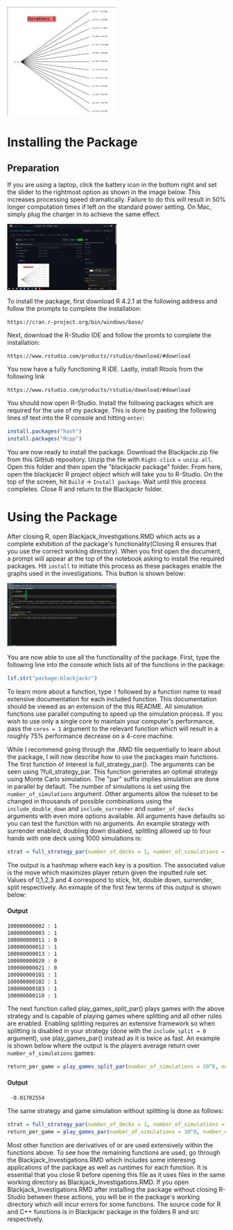 <p align="left"><img width=50% src="https://github.com/ACM40960/project-leongill/blob/main/Figures/readme_gif.GIF"></p>


# Installing the Package
## Preparation

If you are using a laptop, click the battery icon in the bottom right and set the slider to the rightmost option as shown in the image below. This increases processing speed dramatically. Failure to do this will result in 50% longer computation times if left on the standard power setting. On Mac, simply plug the charger in to achieve the same effect.
<p align="left"><img width=50% src="https://github.com/ACM40960/project-leongill/blob/main/Figures/Readme_perf_figure.png"></p>

To install the package, first download R 4.2.1 at the following address and follow the prompts to complete the installation:
```text
https://cran.r-project.org/bin/windows/base/
```
Next, download the R-Studio IDE and follow the promts to complete the installation:

```text
https://www.rstudio.com/products/rstudio/download/#download
```

You now have a fully functioning R IDE. Lastly, install Rtools from the following link
```text
https://www.rstudio.com/products/rstudio/download/#download
```

You should now open R-Studio. Install the following packages which are required for the use of my package. This is done by pasting the following lines of text into the R console and hitting `enter`:
```R
install.packages("hash")
install.packages("Rcpp")
```

You are now ready to install the package. Download the Blackjackr.zip file from this GitHub repository. Unzip the file with `Right-click` + `unzip all`. Open this folder and then open the "blackjackr package" folder. From here, open the blackjackr R project object which will take you to R-Studio. On the top of the screen, hit `Build` -> `Install package`. Wait until this process completes. Close R and return to the Blackjackr folder. 
# Using the Package

After closing R, open Blackjack_Investigations.RMD which acts as a complete exhibition of the package's functionality(Closing R ensures that you use the correct working directory). When you first open the document, a prompt will appear at the top of the notebook asking to install the required packages. Hit `install` to initiate this process as these packages enable the graphs used in the investigations. This button is shown below:
<p align="left"><img width=50% src="https://github.com/ACM40960/project-leongill/blob/main/Figures/install_packages.png"></p>

You are now able to use all the functionality of the package. First, type the following line into the console which lists all of the functions in the package:
```R
lsf.str("package:blackjackr")   
```
To learn more about a function, type `?` followed by a function name to read extensive documentation for each included function. This documentation should be viewed as an extension of the this README. All simulation functions use parallel computing to speed up the simulation process. If you wish to use only a single core to maintain your computer's performance, pass the `cores = 1` argument to the relevant function which will result in a roughly 75% performance decrease on a 4-core machine.

While I recommend going through the .RMD file sequentially to learn about the package, I will now describe how to use the packages main functions. The first function of interest is full_strategy_par(). The arguments can be seen using ?full_strategy_par. This function generates an optimal strategy using Monte Carlo simulation. The "par" suffix implies simulation are done in parallel by default. The number of simulations is set using the `number_of_simulations` argument. Other arguments allow the ruleset to be changed in thousands of possible combinations using the `include_double_down` and `include_surrender` and `number_of_decks` arguments with even more options available. All arguments have defaults so you can test the function with no arguments. An example strategy with surrender enabled, doubling down disabled, splitting allowed up to four hands with one deck using 1000 simulations is:

```R
strat = full_strategy_par(number_of_decks = 1, number_of_simulations = 10^3, include_double_down  = F, include_surrender = T, include_split = 4)
```

The output is a hashmap where each key is a position. The associated value is the move which maximizes player return given the inputted rule set. Values of 0,1,2,3 and 4 correspond to stick, hit, double down, surrender, split respectively. An exmaple of the first few terms of this output is shown below:

#### Output
```text
100000000002 : 1
100000000003 : 1
100000000011 : 0
100000000012 : 1
100000000013 : 1
100000000020 : 0
100000000021 : 0
100000000101 : 1
100000000102 : 1
100000000103 : 1
100000000110 : 1
```

The next function called play_games_split_par() plays games with the above strategy and is capable of playing games where splitting and all other rules are enabled. Enabling splitting requires an extensive framework so when splitting is disabled in your strategy (done with the `include_split = 0` argument), use play_games_par() instead as it is twice as fast. An example is shown below where the output is the players average return over `number_of_simulations` games:
```R
return_per_game = play_games_split_par(number_of_simulations = 10^8, number_of_decks = 1, include_split = 4, strategy = strat)
```
#### Output
```text
 -0.01702554
```


The same strategy and game simulation without splitting is done as follows:
```R
strat = full_strategy_par(number_of_decks = 1, number_of_simulations = 10^3, include_double_down  = F, include_surrender = T, include_split = 0)
return_per_game = play_games_par(number_of_simulations = 10^8, number_of_decks = 1, strategy = strat)
```
Most other function are derivatives of or are used extensively within the functions above. To see how the remaining functions are used, go through the Blackjack_Investigations.RMD which includes some interesing applications of the package as well as runtimes for each function. It is essential that you close R before opening this file as it uses files in the same working directory as Blackjack_Investigations.RMD. If you open Blackjack_Investigations.RMD after installing the package without closing R-Studio between these actions, you will be in the package's working directory which will incur errors for some functions. The source code for R and C++ functions is in Blackjackr package in the folders R and src respectively.

